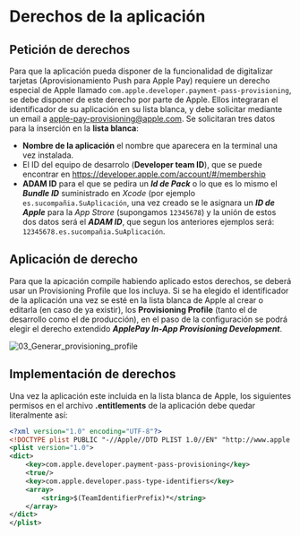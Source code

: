 # Derechos de la aplicación


## Petición de derechos

Para que la aplicación pueda disponer de la funcionalidad de digitalizar tarjetas (Aprovisionamiento Push para Apple Pay) requiere un derecho especial de Apple llamado `com.apple.developer.payment-pass-provisioning`, se debe disponer de este derecho por parte de Apple. Ellos integraran el identificador de su aplicación en su lista blanca, y debe solicitar mediante un email a apple-pay-provisioning@apple.com. Se solicitaran tres datos para la inserción en la **lista blanca**:

- **Nombre de la aplicación** el nombre que aparecera en la terminal una vez instalada.
- El ID del equipo de desarrolo (**Developer team ID**), que se puede encontrar en https://developer.apple.com/account/#/membership
- **ADAM ID** para el que se pedira un ***Id de Pack*** o lo que es lo mismo el ***Bundle ID*** suministrado en *Xcode* (por ejemplo `es.sucompañia.SuAplicación`, una vez creado se le asignara un ***ID de Apple*** para la *App Strore* (supongamos `12345678`) y la unión de estos dos datos será el ***ADAM ID***, que segun los anteriores ejemplos será: `12345678.es.sucompañia.SuAplicación`.


## Aplicación de derecho

Para que la apicación compile habiendo aplicado estos derechos, se deberá usar un Provisioning Profile que los incluya. Si se ha elegido el identificador de la aplicación una vez se esté en la lista blanca de Apple al crear o editarla (en caso de ya existir), los **Provisioning Profile** (tanto el de desarrollo como el de producción), en el paso de la configuración se podrá elegir el derecho extendido ***ApplePay In-App Provisioning Development***.

![03_Generar_provisioning_profile](../assets/images/03_Generar_provisioning_profile.png)


## Implementación de derechos

Una vez la aplicación este incluida en la lista blanca de Apple, los siguientes permisos en el archivo **.entitlements** de la aplicación debe quedar literalmente así:

```xml
<?xml version="1.0" encoding="UTF-8"?>
<!DOCTYPE plist PUBLIC "-//Apple//DTD PLIST 1.0//EN" "http://www.apple.com/DTDs/PropertyList-1.0.dtd">
<plist version="1.0">
<dict>
	<key>com.apple.developer.payment-pass-provisioning</key>
	<true/>
	<key>com.apple.developer.pass-type-identifiers</key>
	<array>
		<string>$(TeamIdentifierPrefix)*</string>
	</array>
</dict>
</plist>

```
